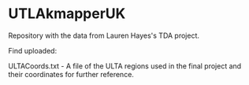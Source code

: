 # UTLAkmapperUK
Repository with the data from Lauren Hayes's TDA project.

Find uploaded:

ULTACoords.txt - A file of the ULTA regions used in the final project and their coordinates for further reference.
